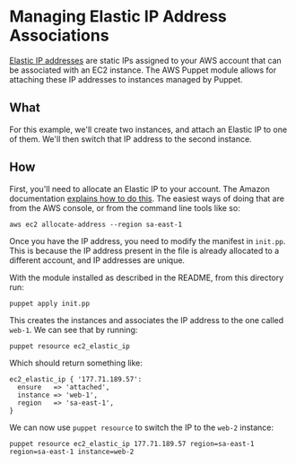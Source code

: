 # Managing Elastic IP Address Associations

[Elastic IP
addresses](http://docs.aws.amazon.com/AWSEC2/latest/UserGuide/elastic-ip-addresses-eip.html)
are static IPs assigned to your AWS account that can be
associated with an EC2 instance. The AWS Puppet module allows for
attaching these IP addresses to instances managed by Puppet.

## What

For this example, we'll create two instances, and attach an Elastic IP
to one of them. We'll then switch that IP address to the second
instance.

## How

First, you'll need to allocate an Elastic IP to your account. The Amazon
documentation [explains how to do
this](http://docs.aws.amazon.com/AWSEC2/latest/UserGuide/elastic-ip-addresses-eip.html#using-instance-addressing-eips-allocating).
The easiest ways of doing that are from the AWS console, or from the
command line tools like so:

    aws ec2 allocate-address --region sa-east-1

Once you have the IP address, you need to modify the manifest in `init.pp`.
This is because the IP address present in the file is already allocated to
a different account, and IP addresses are unique.

With the module installed as described in the README, from this directory run:

    puppet apply init.pp

This creates the instances and associates the IP address to the one
called `web-1`. We can see that by running:

    puppet resource ec2_elastic_ip

Which should return something like:

~~~puppet
ec2_elastic_ip { '177.71.189.57':
  ensure   => 'attached',
  instance => 'web-1',
  region   => 'sa-east-1',
}
~~~

We can now use `puppet resource` to switch the IP to the `web-2` instance:

    puppet resource ec2_elastic_ip 177.71.189.57 region=sa-east-1 region=sa-east-1 instance=web-2

